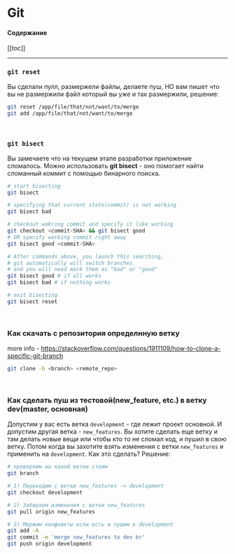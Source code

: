 # Git 
#### Содержание
[[toc]]

---


### `git reset`
Вы сделали пулл, размержели файлы, делаете пуш, НО вам пишет что вы не размержили файл который вы уже и так размержили, решение:

```bash
git reset /app/file/that/not/want/to/merge
git add /app/file/that/not/want/to/merge
``` 
<br>

### `git bisect`
Вы замечаете что на текущем этапе разработки приложение сломалось. Можно использовать **git bisect** - оно помогает найти сломанный коммит с помощью бинарного поиска.
```bash
# start bisecting
git bisect

# specifying that current state(commit) is not working
git bisect bad

# checkout wokring commit and specify it like working 
git checkout <commit-SHA> && git bisect good 
# OR specify working commit right away
git bisect good <commit-SHA>

# After commands above, you launch this searching, 
# git automatically will switch branches
# and you will need mark them as "bad" or "good"
git bisect good # if all works
git bisect bad # if nothing works

# exit bisecting 
git bisect reset
```
<br>

### Как скачать с репозитория определнную ветку
more info - https://stackoverflow.com/questions/1911109/how-to-clone-a-specific-git-branch

```bash
git clone -b <branch> <remote_repo>
```
<br>

### Как сделать пуш из тестовой(new_feature, etc.) в ветку dev(master, основная)
Допустим у вас есть ветка `development` - где лежит проект основной. И допустим другая ветка - `new_features`. Вы хотите сделать еще ветку и там делать новые вещи или чтобы кто то не сломал код, и пушил в свою ветку. Потом когда вы захотите взять изменения с ветки `new_features` и применить на `development`. Как это сделать? Решение:

```bash
# проверяем на какой ветки стоим 
git branch

# 1) Переходим с ветки new_features -> development
git checkout development

# 2) Забираем изменения с ветки new_features
git pull origin new_features

# 3) Мержим конфликты если есть и пушим в development
git add -A
git commit -m 'merge new_features to dev br'
git push origin development
``` 
<br>